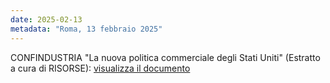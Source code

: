 ```yaml
---
date: 2025-02-13
metadata: "Roma, 13 febbraio 2025"
---
```


CONFINDUSTRIA "La nuova politica commerciale degli Stati Uniti" (Estratto a cura di RISORSE): <a href="/assets/2025-02-13-dazi-usa.pdf" target="_blank">visualizza il documento</a>
